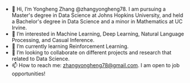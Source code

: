 - 👋 Hi, I’m Yongheng Zhang @zhangyongheng78. I am pursuing a Master's degree in Data Science at Johns Hopkins University, and held a Bachelor's degree in Data Science and a minor in Mathematics at UC Irvine.
- 👀 I’m interested in Machine Learning, Deep Learning, Natural Language Processing, and Casual Inference.
- 🌱 I’m currently learning Reinforcement Learning.
- 💞️ I’m looking to collaborate on different projects and research that related to Data Science.
- 📫 How to reach me: zhangyongheng78@gmail.com. I am open to job opportunities!

<!---
zhangyongheng78/zhangyongheng78 is a ✨ special ✨ repository because its `README.md` (this file) appears on your GitHub profile.
You can click the Preview link to take a look at your changes.
--->
